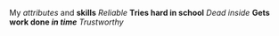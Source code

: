 My *attributes* and **skills**
*Reliable*
__Tries hard in school__
_Dead inside_
__Gets work done *in time*__ 
*Trustworthy*
